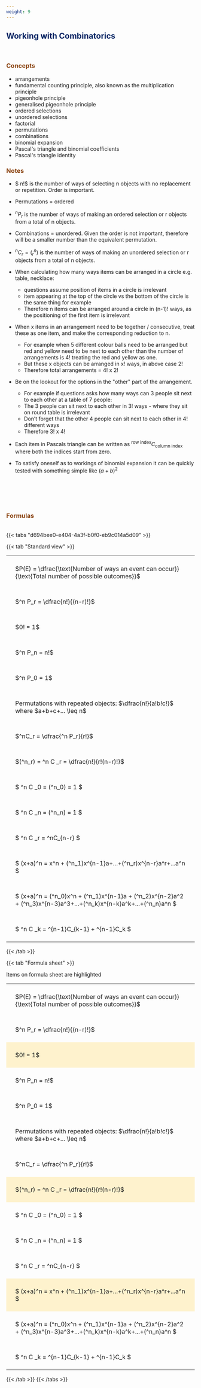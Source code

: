 ```yaml
---
weight: 9
---
```


## <span style="color:RGB(0,32,96"> Working with Combinatorics </span> 
<br>

### <span style="color:RGB(139,69,19)">  Concepts </span>

 - arrangements
 - fundamental counting principle, also known as the multiplication principle
 - pigeonhole principle
 - generalised pigeonhole principle
 - ordered selections
 - unordered selections
 - factorial
 - permutations
 - combinations
 - binomial expansion
 - Pascal's triangle and binomial coefficients
 - Pascal's triangle identity


### <span style="color:RGB(139,69,19)">  Notes </span>

 - $ n!$ is the number of ways of selecting n objects with no replacement or repetition.  Order is important.

 - Permutations = ordered

 - $^nP_r$ is the number of ways of making an ordered selection or r objects from a total of n objects.

 - Combinations = unordered.  Given the order is not important, therefore will be a smaller number than the equivalent permutation.

 - $^nC_r = (^n_r)$ is the number of ways of making an unordered selection or r objects from a total of n objects.

 - When calculating how many ways items can be arranged in a circle e.g. table, necklace:
    * questions assume position of items in a circle is irrelevant
    * item appearing at the top of the circle vs the bottom of the circle is the same thing for example
    * Therefore n items can be arranged around a circle in (n-1)! ways, as the positioning of the first item is irrelevant

 - When x items in an arrangement need to be together / consecutive, treat these as one item, and make the corresponding reduction to n.
     * For example when 5 different colour balls need to be arranged but red and yellow need to be next to each other than the number of arrangements is 4! treating the red and yellow as one.
     * But these x objects can be arranged in x! ways, in above case 2!
    * Therefore total arrangements  = 4! x 2!

 - Be on the lookout for the options in the "other" part of the arrangement.
    * For example if questions asks how many ways can 3 people sit next to each other at a table of 7 people:
    * The 3 people can sit next to each other in 3! ways  - where they sit on round table is irrelevant
    * Don’t forget that the other 4 people can sit next to each other in 4! different ways
    * Therefore 3! x 4!

 - Each item in Pascals triangle can be written as $^{\text{row index}}C_{\text{column index}}$ where both the indices start from zero.
 
 - To satisfy oneself as to workings of binomial expansion it can be quickly tested with something simple like $(a+b)^2$



<BR><BR>



<br>


###  <span style="color:RGB(139,69,19)"> Formulas </span>
<br>
{{< tabs "d694bee0-e404-4a3f-b0f0-eb9c014a5d09" >}}

{{< tab "Standard view" >}}

<style type="text/css">
#T_f51c9 th.col_heading {
  text-align: left;
  font-size: 1em;
}
#T_f51c9 td {
  text-align: left;
  font-size: 1em;
  padding: 1.5em;
}
</style>
<table id="T_f51c9">
  <thead>
  </thead>
  <tbody>
    <tr>
      <td id="T_f51c9_row0_col0" class="data row0 col0" >$P(E) = \dfrac{\text{Number of ways an event can occur}}{\text{Total number of possible outcomes}}$</td>
    </tr>
    <tr>
      <td id="T_f51c9_row1_col0" class="data row1 col0" >$^n P_r = \dfrac{n!}{(n-r)!}$</td>
    </tr>
    <tr>
      <td id="T_f51c9_row2_col0" class="data row2 col0" >$0! = 1$</td>
    </tr>
    <tr>
      <td id="T_f51c9_row3_col0" class="data row3 col0" >$^n P_n = n!$</td>
    </tr>
    <tr>
      <td id="T_f51c9_row4_col0" class="data row4 col0" >$^n P_0 = 1$</td>
    </tr>
    <tr>
      <td id="T_f51c9_row5_col0" class="data row5 col0" >Permutations with repeated objects: $\dfrac{n!}{a!b!c!}$ where $a+b+c+... \leq n$</td>
    </tr>
    <tr>
      <td id="T_f51c9_row6_col0" class="data row6 col0" >$^nC_r = \dfrac{^n P_r}{r!}$</td>
    </tr>
    <tr>
      <td id="T_f51c9_row7_col0" class="data row7 col0" >$(^n_r) = ^n C _r = \dfrac{n!}{r!(n-r)!}$</td>
    </tr>
    <tr>
      <td id="T_f51c9_row8_col0" class="data row8 col0" >$ ^n C _0 = (^n_0) = 1 $</td>
    </tr>
    <tr>
      <td id="T_f51c9_row9_col0" class="data row9 col0" >$ ^n C _n = (^n_n) = 1 $</td>
    </tr>
    <tr>
      <td id="T_f51c9_row10_col0" class="data row10 col0" >$ ^n C _r = ^nC_{n-r} $</td>
    </tr>
    <tr>
      <td id="T_f51c9_row11_col0" class="data row11 col0" >$ (x+a)^n = x^n + (^n_1)x^{n-1}a+...+(^n_r)x^{n-r}a^r+...a^n    $</td>
    </tr>
    <tr>
      <td id="T_f51c9_row12_col0" class="data row12 col0" >$ (x+a)^n = (^n_0)x^n + (^n_1)x^{n-1}a + (^n_2)x^{n-2}a^2 + (^n_3)x^{n-3}a^3+...+(^n_k)x^{n-k}a^k+...+(^n_n)a^n $</td>
    </tr>
    <tr>
      <td id="T_f51c9_row13_col0" class="data row13 col0" >$ ^n C _k = ^{n-1}C_{k-1} + ^{n-1}C_k $</td>
    </tr>
  </tbody>
</table>
{{< /tab >}}

{{< tab "Formula sheet" >}}

Items on formula sheet are highlighted 
<br>
<style type="text/css">
#T_f4404 th.col_heading {
  text-align: left;
  font-size: 1em;
}
#T_f4404 td {
  text-align: left;
  font-size: 1em;
  padding: 1.5em;
}
#T_f4404_row0_col0, #T_f4404_row1_col0, #T_f4404_row3_col0, #T_f4404_row4_col0, #T_f4404_row5_col0, #T_f4404_row6_col0, #T_f4404_row8_col0, #T_f4404_row9_col0, #T_f4404_row10_col0, #T_f4404_row12_col0, #T_f4404_row13_col0 {
  background-color: rgba(0,0,0,0);
}
#T_f4404_row2_col0, #T_f4404_row7_col0, #T_f4404_row11_col0 {
  background-color: rgba(255,194,10, 0.2);
}
</style>
<table id="T_f4404">
  <thead>
  </thead>
  <tbody>
    <tr>
      <td id="T_f4404_row0_col0" class="data row0 col0" >$P(E) = \dfrac{\text{Number of ways an event can occur}}{\text{Total number of possible outcomes}}$</td>
    </tr>
    <tr>
      <td id="T_f4404_row1_col0" class="data row1 col0" >$^n P_r = \dfrac{n!}{(n-r)!}$</td>
    </tr>
    <tr>
      <td id="T_f4404_row2_col0" class="data row2 col0" >$0! = 1$</td>
    </tr>
    <tr>
      <td id="T_f4404_row3_col0" class="data row3 col0" >$^n P_n = n!$</td>
    </tr>
    <tr>
      <td id="T_f4404_row4_col0" class="data row4 col0" >$^n P_0 = 1$</td>
    </tr>
    <tr>
      <td id="T_f4404_row5_col0" class="data row5 col0" >Permutations with repeated objects: $\dfrac{n!}{a!b!c!}$ where $a+b+c+... \leq n$</td>
    </tr>
    <tr>
      <td id="T_f4404_row6_col0" class="data row6 col0" >$^nC_r = \dfrac{^n P_r}{r!}$</td>
    </tr>
    <tr>
      <td id="T_f4404_row7_col0" class="data row7 col0" >$(^n_r) = ^n C _r = \dfrac{n!}{r!(n-r)!}$</td>
    </tr>
    <tr>
      <td id="T_f4404_row8_col0" class="data row8 col0" >$ ^n C _0 = (^n_0) = 1 $</td>
    </tr>
    <tr>
      <td id="T_f4404_row9_col0" class="data row9 col0" >$ ^n C _n = (^n_n) = 1 $</td>
    </tr>
    <tr>
      <td id="T_f4404_row10_col0" class="data row10 col0" >$ ^n C _r = ^nC_{n-r} $</td>
    </tr>
    <tr>
      <td id="T_f4404_row11_col0" class="data row11 col0" >$ (x+a)^n = x^n + (^n_1)x^{n-1}a+...+(^n_r)x^{n-r}a^r+...a^n    $</td>
    </tr>
    <tr>
      <td id="T_f4404_row12_col0" class="data row12 col0" >$ (x+a)^n = (^n_0)x^n + (^n_1)x^{n-1}a + (^n_2)x^{n-2}a^2 + (^n_3)x^{n-3}a^3+...+(^n_k)x^{n-k}a^k+...+(^n_n)a^n $</td>
    </tr>
    <tr>
      <td id="T_f4404_row13_col0" class="data row13 col0" >$ ^n C _k = ^{n-1}C_{k-1} + ^{n-1}C_k $</td>
    </tr>
  </tbody>
</table>
{{< /tab >}}
{{< /tabs >}}